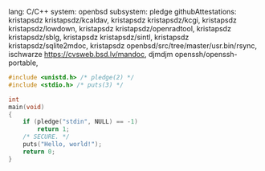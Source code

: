 lang: C/C++
system: openbsd
subsystem: pledge
githubAttestations: 
    kristapsdz kristapsdz/kcaldav,
    kristapsdz kristapsdz/kcgi,
    kristapsdz kristapsdz/lowdown,
    kristapsdz kristapsdz/openradtool,
    kristapsdz kristapsdz/sblg,
    kristapsdz kristapsdz/sintl,
    kristapsdz kristapsdz/sqlite2mdoc,
    kristapsdz openbsd/src/tree/master/usr.bin/rsync,
    ischwarze https://cvsweb.bsd.lv/mandoc,
    djmdjm openssh/openssh-portable,

```c
#include <unistd.h> /* pledge(2) */
#include <stdio.h> /* puts(3) */

int
main(void)
{
	if (pledge("stdin", NULL) == -1)
		return 1;
	/* SECURE. */
	puts("Hello, world!");
	return 0;
}
```
